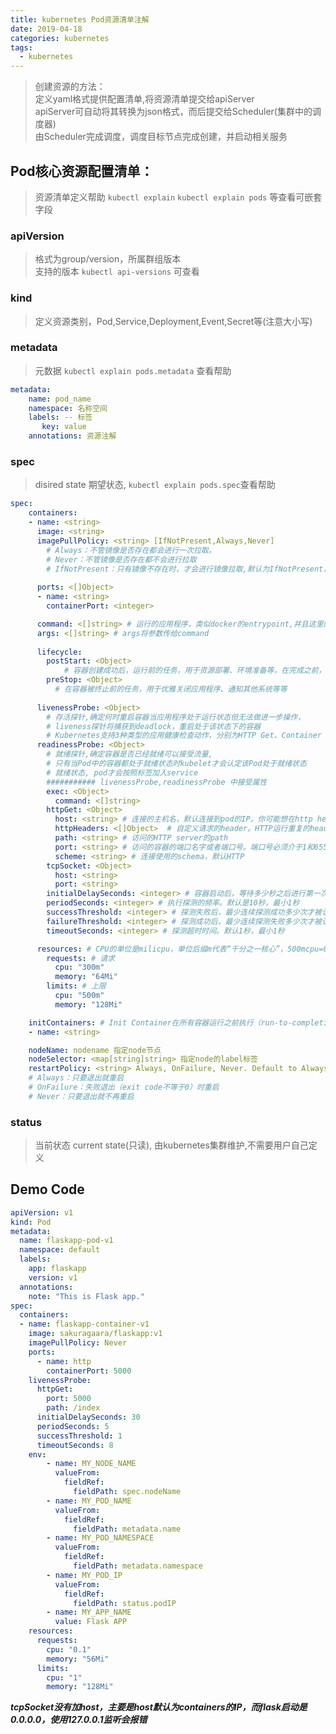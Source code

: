 ```yaml
---
title: kubernetes Pod资源清单注解
date: 2019-04-18
categories: kubernetes
tags:
  - kubernetes
---
```



> 创建资源的方法：  
> 定义yaml格式提供配置清单,将资源清单提交给apiServer  
  apiServer可自动将其转换为json格式，而后提交给Scheduler(集群中的调度器)  
  由Scheduler完成调度，调度目标节点完成创建，并启动相关服务  


## Pod核心资源配置清单：
> 资源清单定义帮助 ``kubectl explain`` ``kubectl explain pods`` 等查看可嵌套字段  

### apiVersion
> 格式为group/version，所属群组版本  
支持的版本 ``kubectl api-versions`` 可查看  

### kind
> 定义资源类别，Pod,Service,Deployment,Event,Secret等(注意大小写)  

<!--more-->

### metadata 
> 元数据 ``kubectl explain pods.metadata`` 查看帮助  

```yaml
metadata:
    name: pod_name
    namespace: 名称空间  
    labels: -- 标签  
       key: value
    annotations: 资源注解
```
 

### spec   
> disired state 期望状态, ``kubectl explain pods.spec``查看帮助  

```yaml
spec:
    containers:
    - name: <string>
      image: <string>
      imagePullPolicy: <string> [IfNotPresent,Always,Never]
        # Always：不管镜像是否存在都会进行一次拉取。  
        # Never：不管镜像是否存在都不会进行拉取  
        # IfNotPresent：只有镜像不存在时，才会进行镜像拉取,默认为IfNotPresent，但:latest标签的镜像默认为Always
       
      ports: <[]Object>
      - name: <string>
        containerPort: <integer>

      command: <[]string> # 运行的应用程序，类似docker的entrypoint,并且这里的命令不会允许中shell中
      args: <[]string> # args将参数传给command
      
      lifecycle:
        postStart: <Object> 
            # 容器创建成功后，运行前的任务，用于资源部署、环境准备等，在完成之前，容器处于ContainerCreating状态
        preStop: <Object> 
          # 在容器被终止前的任务，用于优雅关闭应用程序、通知其他系统等等
       
      livenessProbe: <Object> 
        # 存活探针,确定何时重启容器当应用程序处于运行状态但无法做进一步操作，
        # liveness探针将捕获到deadlock，重启处于该状态下的容器 
        # Kubernetes支持3种类型的应用健康检查动作，分别为HTTP Get、Container Exec和TCP Socket  
      readinessProbe: <Object>
        # 就绪探针,确定容器是否已经就绪可以接受流量,
        # 只有当Pod中的容器都处于就绪状态时kubelet才会认定该Pod处于就绪状态
        # 就绪状态, pod才会按照标签加入service  
        ########### livenessProbe,readinessProbe 中接受属性
        exec: <Object>
          command: <[]string>  
        httpGet: <Object>
          host: <string> # 连接的主机名，默认连接到pod的IP。你可能想在http header中设置”Host”而不是使用IP
          httpHeaders: <[]Object>  # 自定义请求的header。HTTP运行重复的header
          path: <string> # 访问的HTTP server的path
          port: <string> # 访问的容器的端口名字或者端口号。端口号必须介于1和65525之间
          scheme: <string> # 连接使用的schema，默认HTTP
        tcpSocket: <Object>
          host: <string>
          port: <string>
        initialDelaySeconds: <integer> # 容器启动后，等待多少秒之后进行第一次探测
        periodSeconds: <integer> # 执行探测的频率。默认是10秒，最小1秒
        successThreshold: <integer> # 探测失败后，最少连续探测成功多少次才被认定为成功。默认是1。对于liveness必须是1。最小值是1
        failureThreshold: <integer> # 探测成功后，最少连续探测失败多少次才被认定为失败。默认是3。最小值是1
        timeoutSeconds: <integer> # 探测超时时间。默认1秒，最小1秒

      resources: # CPU的单位是milicpu，单位后缀m代表“千分之一核心”，500mcpu=0.5cpu；而内存的单位则包括E, P, T, G, M, K, Ei, Pi, Ti, Gi, Mi, Ki等
        requests: # 请求
          cpu: "300m"
          memory: "64Mi"
        limits: # 上限
          cpu: "500m"
          memory: "128Mi"

    initContainers: # Init Container在所有容器运行之前执行（run-to-completion），常用来初始化配置
    - name: <string>

    nodeName: nodename 指定node节点
    nodeSelector: <map[string]string> 指定node的label标签
    restartPolicy: <string> Always, OnFailure, Never. Default to Always.
    # Always：只要退出就重启
    # OnFailure：失败退出（exit code不等于0）时重启
    # Never：只要退出就不再重启
```




### status 
> 当前状态 current state(只读), 由kubernetes集群维护,不需要用户自己定义



## Demo Code

```yaml
apiVersion: v1
kind: Pod
metadata:
  name: flaskapp-pod-v1
  namespace: default
  labels:
    app: flaskapp
    version: v1
  annotations: 
    note: "This is Flask app."
spec:
  containers:
  - name: flaskapp-container-v1
    image: sakuragaara/flaskapp:v1
    imagePullPolicy: Never
    ports:
      - name: http
        containerPort: 5000
    livenessProbe:
      httpGet:
        port: 5000
        path: /index
      initialDelaySeconds: 30
      periodSeconds: 5
      successThreshold: 1
      timeoutSeconds: 8
    env:
        - name: MY_NODE_NAME
          valueFrom:
            fieldRef:
              fieldPath: spec.nodeName
        - name: MY_POD_NAME
          valueFrom:
            fieldRef:
              fieldPath: metadata.name
        - name: MY_POD_NAMESPACE
          valueFrom:
            fieldRef:
              fieldPath: metadata.namespace
        - name: MY_POD_IP
          valueFrom:
            fieldRef:
              fieldPath: status.podIP
        - name: MY_APP_NAME
          value: Flask APP
    resources:
      requests:
        cpu: "0.1"
        memory: "56Mi"
      limits:
        cpu: "1"
        memory: "128Mi"
```

***tcpSocket没有加host，主要是host默认为containers的IP，而flask启动是0.0.0.0，使用127.0.0.1监听会报错***
